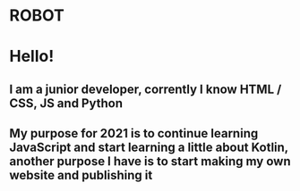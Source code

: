 # ROBOT
<h1>Hello!</h1>
<h2>I am a junior developer, corrently I know HTML / CSS, JS and Python</h2>
<h2>My purpose for 2021 is to continue learning JavaScript and start learning a little about Kotlin, another purpose I have is to start making my own website and publishing it</h2>